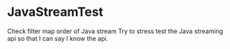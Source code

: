 # JavaStreamTest
Check filter map order of Java stream
Try to stress test the Java streaming api so that I can say I know the api.
